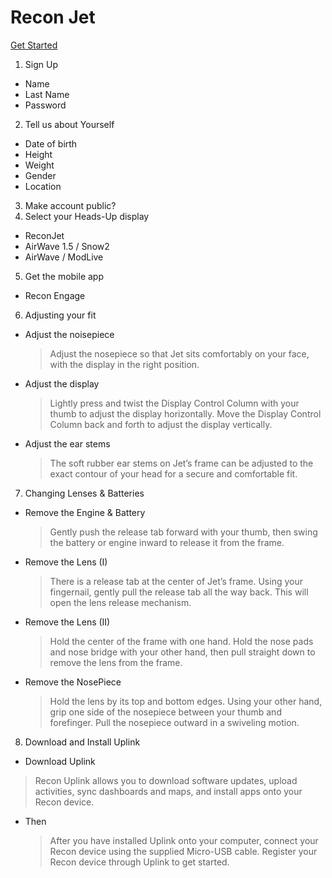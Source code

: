 # Recon Jet

[Get Started](https://reconinstruments.com/getstarted)

1. Sign Up
  - Name
  - Last Name
  - Password
2. Tell us about Yourself
  - Date of birth
  - Height
  - Weight
  - Gender
  - Location
3. Make account public?
4. Select your Heads-Up display
  - ReconJet
  - AirWave 1.5 / Snow2
  - AirWave / ModLive
5. Get the mobile app
  - Recon Engage
6. Adjusting your fit
  - Adjust the noisepiece
    > Adjust the nosepiece so that Jet sits comfortably on your face, with the display in the right position.
  - Adjust the display
    > Lightly press and twist the Display Control Column with your thumb to adjust the display horizontally. Move the Display Control Column back and forth to adjust the display vertically.
  - Adjust the ear stems
    > The soft rubber ear stems on Jet’s frame can be adjusted to the exact contour of your head for a secure and comfortable fit.
7. Changing Lenses & Batteries
  - Remove the Engine & Battery
    > Gently push the release tab forward with your thumb, then swing the battery or engine inward to release it from the frame.
  - Remove the Lens (I)
    > There is a release tab at the center of Jet’s frame. Using your fingernail, gently pull the release tab all the way back. This will open the lens release mechanism.
  - Remove the Lens (II)
    > Hold the center of the frame with one hand. Hold the nose pads and nose bridge with your other hand, then pull straight down to remove the lens from the frame.
  - Remove the NosePiece
    > Hold the lens by its top and bottom edges. Using your other hand, grip one side of the nosepiece between your thumb and forefinger. Pull the nosepiece outward in a swiveling motion.
8. Download and Install Uplink
  - Download Uplink
   > Recon Uplink allows you to download software updates, upload activities, sync dashboards and maps, and install apps onto your Recon device.
  - Then
    > After you have installed Uplink onto your computer, connect your Recon device using the supplied Micro-USB cable. Register your Recon device through Uplink to get started.
